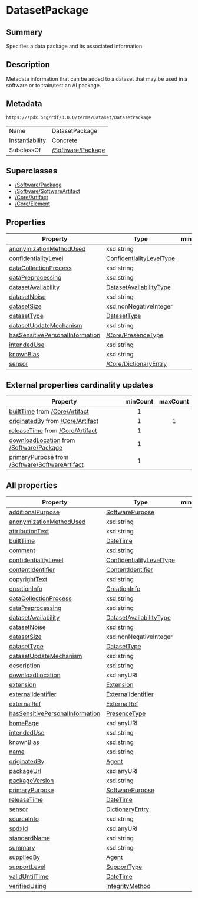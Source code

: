 <!-- Automatically generated by spec-parser v2.3.0 on 2024-07-16T15:00:52.540788+00:00 -->
<!-- SPDX-License-Identifier: Community-Spec-1.0 -->

# DatasetPackage

## Summary

Specifies a data package and its associated information.


## Description

Metadata information that can be added to a dataset that may be used in a software or to train/test an AI package.


## Metadata

`https://spdx.org/rdf/3.0.0/terms/Dataset/DatasetPackage`


| | |
|---|---|
| Name | DatasetPackage |
| Instantiability | Concrete |
| SubclassOf | [/Software/Package](../../Software/Classes/Package.md) |


## Superclasses

* [/Software/Package](../../Software/Classes/Package.md)
* [/Software/SoftwareArtifact](../../Software/Classes/SoftwareArtifact.md)
* [/Core/Artifact](../../Core/Classes/Artifact.md)
* [/Core/Element](../../Core/Classes/Element.md)




## Properties

| Property | Type | minCount | maxCount |
|---|---|:---:|:---:|
| [anonymizationMethodUsed](../Properties/anonymizationMethodUsed.md) | xsd:string | 0 | * |
| [confidentialityLevel](../Properties/confidentialityLevel.md) | [ConfidentialityLevelType](../Vocabularies/ConfidentialityLevelType.md) | 0 | 1 |
| [dataCollectionProcess](../Properties/dataCollectionProcess.md) | xsd:string | 0 | 1 |
| [dataPreprocessing](../Properties/dataPreprocessing.md) | xsd:string | 0 | * |
| [datasetAvailability](../Properties/datasetAvailability.md) | [DatasetAvailabilityType](../Vocabularies/DatasetAvailabilityType.md) | 0 | 1 |
| [datasetNoise](../Properties/datasetNoise.md) | xsd:string | 0 | 1 |
| [datasetSize](../Properties/datasetSize.md) | xsd:nonNegativeInteger | 0 | 1 |
| [datasetType](../Properties/datasetType.md) | [DatasetType](../Vocabularies/DatasetType.md) | 1 | * |
| [datasetUpdateMechanism](../Properties/datasetUpdateMechanism.md) | xsd:string | 0 | 1 |
| [hasSensitivePersonalInformation](../Properties/hasSensitivePersonalInformation.md) | [/Core/PresenceType](../../Core/Vocabularies/PresenceType.md) | 0 | 1 |
| [intendedUse](../Properties/intendedUse.md) | xsd:string | 0 | 1 |
| [knownBias](../Properties/knownBias.md) | xsd:string | 0 | * |
| [sensor](../Properties/sensor.md) | [/Core/DictionaryEntry](../../Core/Classes/DictionaryEntry.md) | 0 | * |


## External properties cardinality updates

| Property | minCount | maxCount |
|---|:---:|:---:|
| [builtTime](../../Core/Properties/builtTime.md) from [/Core/Artifact](../../Core/Classes/Artifact.md) | 1 |  |
| [originatedBy](../../Core/Properties/originatedBy.md) from [/Core/Artifact](../../Core/Classes/Artifact.md) | 1 | 1 |
| [releaseTime](../../Core/Properties/releaseTime.md) from [/Core/Artifact](../../Core/Classes/Artifact.md) | 1 |  |
| [downloadLocation](../../Software/Properties/downloadLocation.md) from [/Software/Package](../../Software/Classes/Package.md) | 1 |  |
| [primaryPurpose](../../Software/Properties/primaryPurpose.md) from [/Software/SoftwareArtifact](../../Software/Classes/SoftwareArtifact.md) | 1 |  |


## All properties

| Property | Type | minCount | maxCount |
|---|---|:---:|:---:|
| [additionalPurpose](../../Software/Properties/additionalPurpose.md) | [SoftwarePurpose](../../Software/Vocabularies/SoftwarePurpose.md) | 0 | * |
| [anonymizationMethodUsed](../../Dataset/Properties/anonymizationMethodUsed.md) | xsd:string | 0 | * |
| [attributionText](../../Software/Properties/attributionText.md) | xsd:string | 0 | * |
| [builtTime](../../Core/Properties/builtTime.md) | [DateTime](../../Core/Datatypes/DateTime.md) | 1 | 1 |
| [comment](../../Core/Properties/comment.md) | xsd:string | 0 | 1 |
| [confidentialityLevel](../../Dataset/Properties/confidentialityLevel.md) | [ConfidentialityLevelType](../../Dataset/Vocabularies/ConfidentialityLevelType.md) | 0 | 1 |
| [contentIdentifier](../../Software/Properties/contentIdentifier.md) | [ContentIdentifier](../../Software/Classes/ContentIdentifier.md) | 0 | * |
| [copyrightText](../../Software/Properties/copyrightText.md) | xsd:string | 0 | 1 |
| [creationInfo](../../Core/Properties/creationInfo.md) | [CreationInfo](../../Core/Classes/CreationInfo.md) | 1 | 1 |
| [dataCollectionProcess](../../Dataset/Properties/dataCollectionProcess.md) | xsd:string | 0 | 1 |
| [dataPreprocessing](../../Dataset/Properties/dataPreprocessing.md) | xsd:string | 0 | * |
| [datasetAvailability](../../Dataset/Properties/datasetAvailability.md) | [DatasetAvailabilityType](../../Dataset/Vocabularies/DatasetAvailabilityType.md) | 0 | 1 |
| [datasetNoise](../../Dataset/Properties/datasetNoise.md) | xsd:string | 0 | 1 |
| [datasetSize](../../Dataset/Properties/datasetSize.md) | xsd:nonNegativeInteger | 0 | 1 |
| [datasetType](../../Dataset/Properties/datasetType.md) | [DatasetType](../../Dataset/Vocabularies/DatasetType.md) | 1 | * |
| [datasetUpdateMechanism](../../Dataset/Properties/datasetUpdateMechanism.md) | xsd:string | 0 | 1 |
| [description](../../Core/Properties/description.md) | xsd:string | 0 | 1 |
| [downloadLocation](../../Software/Properties/downloadLocation.md) | xsd:anyURI | 1 | 1 |
| [extension](../../Core/Properties/extension.md) | [Extension](../../Extension/Classes/Extension.md) | 0 | * |
| [externalIdentifier](../../Core/Properties/externalIdentifier.md) | [ExternalIdentifier](../../Core/Classes/ExternalIdentifier.md) | 0 | * |
| [externalRef](../../Core/Properties/externalRef.md) | [ExternalRef](../../Core/Classes/ExternalRef.md) | 0 | * |
| [hasSensitivePersonalInformation](../../Dataset/Properties/hasSensitivePersonalInformation.md) | [PresenceType](../../Core/Vocabularies/PresenceType.md) | 0 | 1 |
| [homePage](../../Software/Properties/homePage.md) | xsd:anyURI | 0 | 1 |
| [intendedUse](../../Dataset/Properties/intendedUse.md) | xsd:string | 0 | 1 |
| [knownBias](../../Dataset/Properties/knownBias.md) | xsd:string | 0 | * |
| [name](../../Core/Properties/name.md) | xsd:string | 1 | 1 |
| [originatedBy](../../Core/Properties/originatedBy.md) | [Agent](../../Core/Classes/Agent.md) | 1 | 1 |
| [packageUrl](../../Software/Properties/packageUrl.md) | xsd:anyURI | 0 | 1 |
| [packageVersion](../../Software/Properties/packageVersion.md) | xsd:string | 0 | 1 |
| [primaryPurpose](../../Software/Properties/primaryPurpose.md) | [SoftwarePurpose](../../Software/Vocabularies/SoftwarePurpose.md) | 1 | 1 |
| [releaseTime](../../Core/Properties/releaseTime.md) | [DateTime](../../Core/Datatypes/DateTime.md) | 1 | 1 |
| [sensor](../../Dataset/Properties/sensor.md) | [DictionaryEntry](../../Core/Classes/DictionaryEntry.md) | 0 | * |
| [sourceInfo](../../Software/Properties/sourceInfo.md) | xsd:string | 0 | 1 |
| [spdxId](../../Core/Properties/spdxId.md) | xsd:anyURI | 1 | 1 |
| [standardName](../../Core/Properties/standardName.md) | xsd:string | 0 | * |
| [summary](../../Core/Properties/summary.md) | xsd:string | 0 | 1 |
| [suppliedBy](../../Core/Properties/suppliedBy.md) | [Agent](../../Core/Classes/Agent.md) | 0 | 1 |
| [supportLevel](../../Core/Properties/supportLevel.md) | [SupportType](../../Core/Vocabularies/SupportType.md) | 0 | * |
| [validUntilTime](../../Core/Properties/validUntilTime.md) | [DateTime](../../Core/Datatypes/DateTime.md) | 0 | 1 |
| [verifiedUsing](../../Core/Properties/verifiedUsing.md) | [IntegrityMethod](../../Core/Classes/IntegrityMethod.md) | 0 | * |



